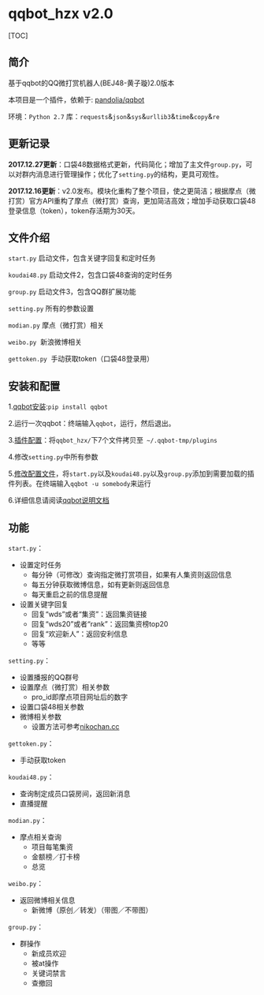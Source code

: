 # qqbot_hzx v2.0
[TOC]
## 简介
基于qqbot的QQ微打赏机器人(BEJ48-黄子璇)2.0版本


本项目是一个插件，依赖于: [pandolia/qqbot](https://github.com/pandolia/qqbot) 


环境：`Python 2.7`
库：`requests`&`json`&`sys`&`urllib3`&`time`&`copy`&`re`


##  更新记录


**2017.12.27更新**：口袋48数据格式更新，代码简化；增加了主文件`group.py`，可以对群内消息进行管理操作；优化了`setting.py`的结构，更具可观性。


**2017.12.16更新**：v2.0发布。模块化重构了整个项目，使之更简洁；根据摩点（微打赏）官方API重构了摩点（微打赏）查询，更加简洁高效；增加手动获取口袋48登录信息（token），token存活期为30天。

## 文件介绍


`start.py`  启动文件，包含关键字回复和定时任务


`koudai48.py` 启动文件2，包含口袋48查询的定时任务


`group.py` 启动文件3，包含QQ群扩展功能


`setting.py`  所有的参数设置


`modian.py`  摩点（微打赏）相关


`weibo.py`  新浪微博相关


`gettoken.py`  手动获取token（口袋48登录用）



##  安装和配置
  1.[qqbot安装](https://github.com/pandolia/qqbot#二安装方法):`pip install qqbot`
  
  2.运行一次qqbot：终端输入`qqbot`，运行，然后退出。
  
  3.[插件配置](https://github.com/pandolia/qqbot#插件的配置-pluginpath-和-plugins-)：将`qqbot_hzx/`下7个文件拷贝至` ~/.qqbot-tmp/plugins`

  4.修改`setting.py`中所有参数
  
  5.[修改配置文件](https://github.com/pandolia/qqbot#配置文件的使用方法)，将`start.py`以及`koudai48.py`以及`group.py`添加到需要加载的插件列表。在终端输入`qqbot -u somebody`来运行
  
  6.详细信息请阅读[qqbot说明文档](https://github.com/pandolia/qqbot/blob/master/README.MD)

##  功能
`start.py`：


  * 设置定时任务
    - 每分钟（可修改）查询指定微打赏项目，如果有人集资则返回信息
    - 每五分钟获取微博信息，如有更新则返回信息
    - 每天重启之前的信息提醒
  * 设置关键字回复
    - 回复“wds”或者“集资”：返回集资链接
    - 回复“wds20”或者“rank”：返回集资榜top20
    - 回复“欢迎新人”：返回安利信息
    - 等等


`setting.py`：


  * 设置播报的QQ群号
  * 设置摩点（微打赏）相关参数
    - pro_id即摩点项目网址后的数字
  * 设置口袋48相关参数
  * 微博相关参数
    - 设置方法可参考[nikochan.cc](http://www.nikochan.cc/2017/08/03/Crawlerweibonotloggin/)


`gettoken.py`：


  * 手动获取token


`koudai48.py`：


  * 查询制定成员口袋房间，返回新消息
  * 直播提醒


`modian.py`：


  * 摩点相关查询
    - 项目每笔集资
    - 金额榜／打卡榜
    - 总览


`weibo.py`：


  * 返回微博相关信息
    - 新微博（原创／转发）（带图／不带图）


`group.py`：


  * 群操作
    - 新成员欢迎
    - 被at操作
    - 关键词禁言
    - 查撤回
